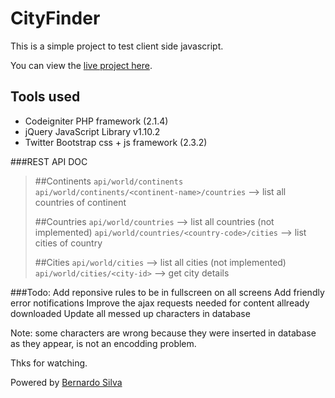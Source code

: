 CityFinder
==========
This is a simple project to test client side javascript.


You can view the  [live project here](http://www.demo.bernardosilva.com/cityfinder/ "CityFinder Live preview").



Tools used
----------
* Codeigniter PHP framework (2.1.4)
* jQuery JavaScript Library v1.10.2
* Twitter Bootstrap css + js framework (2.3.2)



###REST API DOC

> ##Continents
> `api/world/continents` 
> `api/world/continents/<continent-name>/countries` --> list all countries of continent <continent-name>
>
> ##Countries
> `api/world/countries` --> list all countries (not implemented)
> `api/world/countries/<country-code>/cities`  --> list cities of country <country-code>
>
> ##Cities
> `api/world/cities` --> list all cities (not implemented)
> `api/world/cities/<city-id>` --> get city <city-id> details



###Todo:
Add reponsive rules to be in fullscreen on all screens
Add friendly error notifications
Improve the ajax requests needed for content allready downloaded
Update all messed up characters in database



Note: some characters are wrong because they were inserted in database as they appear, is not an encodding problem.

Thks for watching.



Powered by [Bernardo Silva](http://www.bernardosilva.com/ "Personal Page")